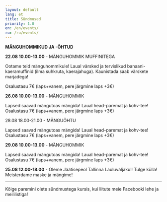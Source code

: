 ```yaml
---
layout: default
lang: et
title: Sündmused
priority: 1.0
en: /en/events/
ru: /ru/events/
---
```


**MÄNGUHOMMIKUD JA -ÕHTUD**

**22.08 10.00-13.00** - MÄNGUHOMMIK MUFFINITEGA

Ootame teid mänguhommikule! Laual värsked ja tervislikud banaani-kaeramuffinid (ilma suhkruta, kaerajahuga). Kaunistada saab värskete marjadega!

Osalustasu 7€ (laps+vanem, pere järgmine laps +3€)

**26.08 10.00-13.00** - MÄNGUHOMMIK

Lapsed saavad mängutoas mängida! Laual head-paremat ja kohv-tee!
Osalustasu 7€ (laps+vanem, pere järgmine laps +3€)

28.08 18.00-21.00 - MÄNGUÕHTU

Lapsed saavad mängutoas mängida! Laual head-paremat ja kohv-tee!
Osalustasu 7€ (laps+vanem, pere järgmine laps +3€)

**29.08 10.00-13.00** - MÄNGUHOMMIK

Lapsed saavad mängutoas mängida! Laual head-paremat ja kohv-tee!
Osalustasu 7€ (laps+vanem, pere järgmine laps +3€)

**25.08 12.00-18.00** - Oleme Jäätisepeol Tallinna Lauluväljakul! Tulge külla! Meisterdame maske ja mängime!

***

Kõige paremini olete sündmustega kursis, kui liitute meie Facebooki lehe ja meililistiga!

